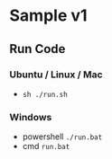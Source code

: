 # Sample v1

## Run Code

### Ubuntu / Linux / Mac

- `sh ./run.sh`

### Windows

- powershell `./run.bat`
- cmd `run.bat`